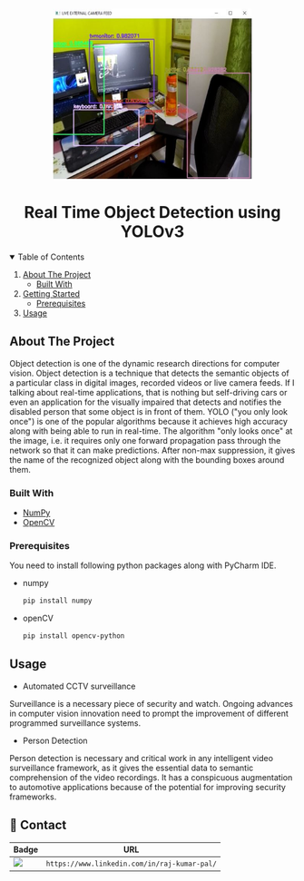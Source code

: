 <!-- PROJECT LOGO -->
<br />
<p align="center">
  <a href="https://github.com/RAJ-DSML/Real_Time_Object_Detecion_using_YOLOv3/blob/main/live_detection.JPG">
    <img src="live_detection.JPG" alt="Logo" width="350" height="300">
  </a>

  <h1 align="center">Real Time Object Detection using YOLOv3</h1>
</p>



<!-- TABLE OF CONTENTS -->
<details open="open">
  <summary>Table of Contents</summary>
  <ol>
    <li>
      <a href="#about-the-project">About The Project</a>
      <ul>
        <li><a href="#built-with">Built With</a></li>
      </ul>
    </li>
    <li>
      <a href="#getting-started">Getting Started</a>
      <ul>
        <li><a href="#prerequisites">Prerequisites</a></li>
      </ul>
    </li>
    <li><a href="#usage">Usage</a></li>
  </ol>
</details>


<!-- ABOUT THE PROJECT -->
## About The Project

Object detection is one of the dynamic research directions for computer vision. Object detection is a technique that detects the semantic objects of a particular class in digital images, recorded videos or live camera feeds. If I talking about real-time applications, that is nothing but self-driving cars or even an application for the visually impaired that detects and notifies the disabled person that some object is in front of them. YOLO ("you only look once") is one of the popular algorithms because it achieves high accuracy along with being able to run in real-time. The algorithm "only looks once" at the image, i.e. it requires only one forward propagation pass through the network so that it can make predictions. After non-max suppression, it gives the name of the recognized object along with the bounding boxes around them.

### Built With

* [NumPy](https://opencv.org/)
* [OpenCV](https://numpy.org/)

### Prerequisites

You need to install following python packages along with PyCharm IDE.

* numpy
  ```sh
  pip install numpy
  ```
* openCV
  ```sh
  pip install opencv-python
  ```

<!-- USAGE EXAMPLES -->
## Usage

* Automated CCTV surveillance

Surveillance is a necessary piece of security and watch. Ongoing advances in computer vision innovation need to prompt the improvement of different programmed surveillance systems. 

* Person Detection

Person detection is necessary and critical work in any intelligent video surveillance framework, as it gives the essential data to semantic comprehension of the video recordings. It has a conspicuous augmentation to automotive applications because of the potential for improving security frameworks.





## 📱 Contact

Badge | URL
------------ | -------------
<img src="https://img.shields.io/badge/LinkedIn-0077B5?style=for-the-badge&logo=linkedin&logoColor=white" /> | `https://www.linkedin.com/in/raj-kumar-pal/`
